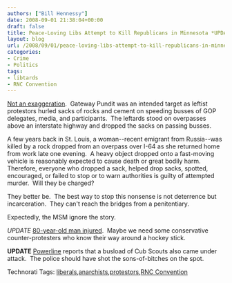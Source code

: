 ```yaml
---
authors: ["Bill Hennessy"]
date: 2008-09-01 21:38:04+00:00
draft: false
title: Peace-Loving Libs Attempt to Kill Republicans in Minnesota *UPDATE*
layout: blog
url: /2008/09/01/peace-loving-libs-attempt-to-kill-republicans-in-minnesota/
categories:
- Crime
- Politics
tags:
- libtards
- RNC Convention
---
```


[Not an exaggeration](https://gatewaypundit.blogspot.com/2008/09/bus-attack-in-st-paul-anarchists-attack.html).  Gateway Pundit was an intended target as leftist protestors hurled sacks of rocks and cement on speeding busses of GOP delegates, media, and participants.  The leftards stood on overpasses above an interstate highway and dropped the sacks on passing busses.

A few years back in St. Louis, a woman--recent emigrant from Russia--was killed by a rock dropped from an overpass over I-64 as she returned home from work late one evening.  A heavy object dropped onto a fast-moving vehicle is reasonably expected to cause death or great bodily harm.  Therefore, everyone who dropped a sack, helped drop sacks, spotted, encouraged, or failed to stop or to warn authorities is guilty of attempted murder.  Will they be charged?

They better be.  The best way to stop this nonsense is not deterrence but incarceration.  They can't reach the bridges from a penitentiary.

Expectedly, the MSM ignore the story.

*UPDATE* [80-year-old man injured](https://wwwwakeupamericans-spree.blogspot.com/).  Maybe we need some conservative counter-protesters who know their way around a hockey stick.

**UPDATE** [Powerline](https://www.powerlineblog.com/archives2/2008/09/021387.php) reports that a busload of Cub Scouts also came under attack.  The police should have shot the sons-of-bitches on the spot.


Technorati Tags: [liberals](https://technorati.com/tags/liberals),[anarchists](https://technorati.com/tags/anarchists),[protestors](https://technorati.com/tags/protestors),[RNC Convention](https://technorati.com/tags/RNC%20Convention)

